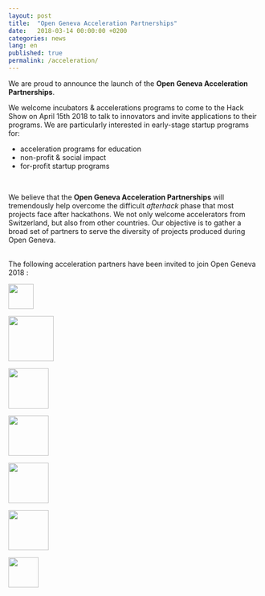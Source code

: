 ```yaml
---
layout: post
title:  "Open Geneva Acceleration Partnerships"
date:   2018-03-14 00:00:00 +0200
categories: news
lang: en
published: true
permalink: /acceleration/
---
```


We are proud to announce the launch of the **Open Geneva Acceleration Partnerships**.

We welcome incubators & accelerations programs to come to the Hack Show on April 15th 2018 to talk to innovators
and invite applications to their programs. We are particularly interested in early-stage startup programs for:

* acceleration programs for education
* non-profit & social impact
* for-profit startup programs

<!--more-->
<br>

We believe that the **Open Geneva Acceleration Partnerships** will tremendously help overcome the difficult *afterhack* phase that most projects face after hackathons. We not only welcome accelerators from Switzerland, but also from other countries. Our objective is to gather a broad set of partners to serve the diversity of projects produced during Open Geneva.

<br>
The following acceleration partners have been invited to join Open Geneva 2018 :

<a href="{{ site.baseurl }}/masschallenge/"><img src="{{ site.baseurl }}/images/partners/MCCH.png" height="50" alt="" class="imgspace" />

<a href="http://www.x-lab.tsinghua.edu.cn/en/" target="_blank"><img src="{{ site.baseurl }}/images/partners/Tsinghua-xlab.jpg" height="90" alt="" class="imgspace" /></a>

<a href="https://www.liftlab.ch/" target="_blank"><img src="{{ site.baseurl }}/images/partners/logo_lift.png" height="80" alt="" class="imgspace" /></a>

<a href="http://www.ville-geneve.ch/ginnove" target="_blank"><img src="{{ site.baseurl }}/images/partners/GINNOVE-LOGO_grand.jpg" height="80" alt="" class="imgspace" /></a>

<a href="http://gt-initiative.org/" target="_blank"><img src="{{ site.baseurl }}/images/partners/GTI-logo.png" alt="" height="80" class="imgspace" /></a>

<a href="https://bestforgeneva.ch/en/" target="_blank"><img src="{{ site.baseurl }}/images/partners/best_for_geneva.png" height="80" alt="" class="imgspace"/></a>

<a href="http://geneus.ch/" target="_blank"><img src="{{ site.baseurl }}/images/partners/geneus.png" height="60" alt="" class="imgspace" /></a><br><br>
